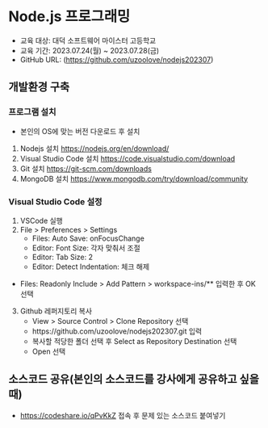# Node.js 프로그래밍
* 교육 대상: 대덕 소프트웨어 마이스터 고등학교
* 교육 기간: 2023.07.24(월) ~ 2023.07.28(금)
* GitHub URL: (https://github.com/uzoolove/nodejs202307)

## 개발환경 구축
### 프로그램 설치
* 본인의 OS에 맞는 버전 다운로드 후 설치
1. Nodejs 설치 <https://nodejs.org/en/download/>
2. Visual Studio Code 설치 <https://code.visualstudio.com/download>
3. Git 설치 <https://git-scm.com/downloads>
4. MongoDB 설치 <https://www.mongodb.com/try/download/community>

### Visual Studio Code 설정
1. VSCode 실행
2. File > Preferences > Settings
	* Files: Auto Save: onFocusChange
	* Editor: Font Size: 각자 맞춰서 조절
	* Editor: Tab Size: 2
	* Editor: Detect Indentation: 체크 해제
  * Files: Readonly Include > Add Pattern > workspace-ins/** 입력한 후 OK 선택
3. Github 레퍼지토리 복사
	* View > Source Control > Clone Repository 선택
	* <nohyper>https</nohyper>://github.com/uzoolove/nodejs202307.git 입력
	* 복사할 적당한 폴더 선택 후 Select as Repository Destination 선택
	* Open 선택

## 소스코드 공유(본인의 소스코드를 강사에게 공유하고 싶을때)
* https://codeshare.io/qPvKkZ 접속 후 문제 있는 소스코드 붙여넣기

 